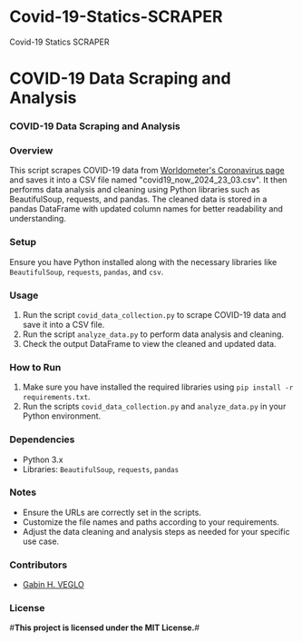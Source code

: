 # Covid-19-Statics-SCRAPER
Covid-19 Statics SCRAPER

# COVID-19 Data Scraping and Analysis

### **COVID-19 Data Scraping and Analysis**

### **Overview**
This script scrapes COVID-19 data from [Worldometer's Coronavirus page](https://www.worldometers.info/coronavirus/) and saves it into a CSV file named "covid19_now_2024_23_03.csv". It then performs data analysis and cleaning using Python libraries such as BeautifulSoup, requests, and pandas. The cleaned data is stored in a pandas DataFrame with updated column names for better readability and understanding.

### **Setup**
Ensure you have Python installed along with the necessary libraries like `BeautifulSoup`, `requests`, `pandas`, and `csv`.

### **Usage**
1. Run the script `covid_data_collection.py` to scrape COVID-19 data and save it into a CSV file.
2. Run the script `analyze_data.py` to perform data analysis and cleaning.
3. Check the output DataFrame to view the cleaned and updated data.

### **How to Run**
1. Make sure you have installed the required libraries using `pip install -r requirements.txt`.
2. Run the scripts `covid_data_collection.py` and `analyze_data.py` in your Python environment.

### **Dependencies**
- Python 3.x
- Libraries: `BeautifulSoup`, `requests`, `pandas`

### **Notes**
- Ensure the URLs are correctly set in the scripts.
- Customize the file names and paths according to your requirements.
- Adjust the data cleaning and analysis steps as needed for your specific use case.

### **Contributors**
- [Gabin H. VEGLO](https://github.com/VEGLOhouetchenouGABIN)

### **License**
#**This project is licensed under the MIT License.**#


